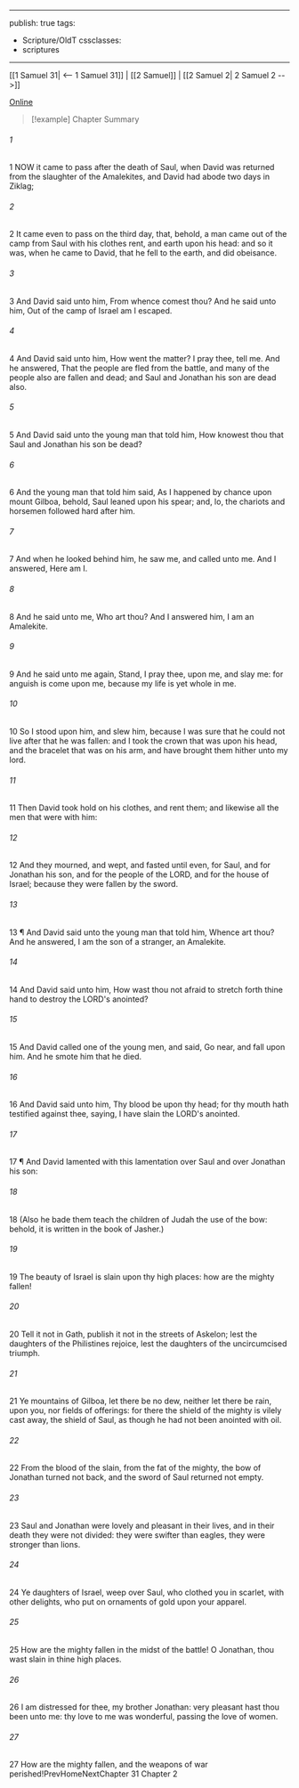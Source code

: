 

---
publish: true
tags:
  - Scripture/OldT
cssclasses:
  - scriptures
---
[[1 Samuel 31| <-- 1 Samuel 31]] | [[2 Samuel]] | [[2 Samuel 2| 2 Samuel 2 -->]]

[Online](https://churchofjesuschrist.org/study/scriptures/ot/2-sam/1?lang=eng)

>[!example] Chapter Summary
>
###### 1
1 NOW it came to pass after the death of Saul, when David was returned from the slaughter of the Amalekites, and David had abode two days in Ziklag;
###### 2
2 It came even to pass on the third day, that, behold, a man came out of the camp from Saul with his clothes rent, and earth upon his head: and so it was, when he came to David, that he fell to the earth, and did obeisance.
###### 3
3 And David said unto him, From whence comest thou?  And he said unto him, Out of the camp of Israel am I escaped.
###### 4
4 And David said unto him, How went the matter?  I pray thee, tell me.  And he answered, That the people are fled from the battle, and many of the people also are fallen and dead; and Saul and Jonathan his son are dead also.
###### 5
5 And David said unto the young man that told him, How knowest thou that Saul and Jonathan his son be dead?
###### 6
6 And the young man that told him said, As I happened by chance upon mount Gilboa, behold, Saul leaned upon his spear; and, lo, the chariots and horsemen followed hard after him.
###### 7
7 And when he looked behind him, he saw me, and called unto me.  And I answered, Here am I.
###### 8
8 And he said unto me, Who art thou?  And I answered him, I am an Amalekite.
###### 9
9 And he said unto me again, Stand, I pray thee, upon me, and slay me: for anguish is come upon me, because my life is yet whole in me.
###### 10
10 So I stood upon him, and slew him, because I was sure that he could not live after that he was fallen: and I took the crown that was upon his head, and the bracelet that was on his arm, and have brought them hither unto my lord.
###### 11
11 Then David took hold on his clothes, and rent them; and likewise all the men that were with him:
###### 12
12 And they mourned, and wept, and fasted until even, for Saul, and for Jonathan his son, and for the people of the LORD, and for the house of Israel; because they were fallen by the sword.
###### 13
13 ¶ And David said unto the young man that told him, Whence art thou?  And he answered, I am the son of a stranger, an Amalekite.
###### 14
14 And David said unto him, How wast thou not afraid to stretch forth thine hand to destroy the LORD's anointed?
###### 15
15 And David called one of the young men, and said, Go near, and fall upon him.  And he smote him that he died.
###### 16
16 And David said unto him, Thy blood be upon thy head; for thy mouth hath testified against thee, saying, I have slain the LORD's anointed.
###### 17
17 ¶ And David lamented with this lamentation over Saul and over Jonathan his son:
###### 18
18 (Also he bade them teach the children of Judah the use of the bow: behold, it is written in the book of Jasher.)
###### 19
19 The beauty of Israel is slain upon thy high places: how are the mighty fallen!
###### 20
20 Tell it not in Gath, publish it not in the streets of Askelon; lest the daughters of the Philistines rejoice, lest the daughters of the uncircumcised triumph.
###### 21
21 Ye mountains of Gilboa, let there be no dew, neither let there be rain, upon you, nor fields of offerings: for there the shield of the mighty is vilely cast away, the shield of Saul, as though he had not been anointed with oil.
###### 22
22 From the blood of the slain, from the fat of the mighty, the bow of Jonathan turned not back, and the sword of Saul returned not empty.
###### 23
23 Saul and Jonathan were lovely and pleasant in their lives, and in their death they were not divided: they were swifter than eagles, they were stronger than lions.
###### 24
24 Ye daughters of Israel, weep over Saul, who clothed you in scarlet, with other delights, who put on ornaments of gold upon your apparel.
###### 25
25 How are the mighty fallen in the midst of the battle!  O Jonathan, thou wast slain in thine high places.
###### 26
26 I am distressed for thee, my brother Jonathan: very pleasant hast thou been unto me: thy love to me was wonderful, passing the love of women.
###### 27
27 How are the mighty fallen, and the weapons of war perished!PrevHomeNextChapter 31&nbsp;Chapter 2



